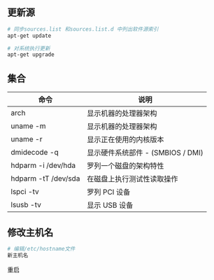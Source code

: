 <!--
 * @Description: 
 * @Version: 1.0
 * @Author: DaLao
 * @Email: dalao_li@163.com
 * @Date: 2021-03-10 13:35:50
 * @LastEditors: DaLao
 * @LastEditTime: 2021-10-15 23:38:50
-->

## 更新源

```sh
# 同步sources.list 和sources.list.d 中列出软件源索引
apt-get update

# 对系统执行更新
apt-get upgrade
```

## 集合

| 命令                | 说明                              |
| ------------------- | --------------------------------- |
| arch                | 显示机器的处理器架构              |
| uname -m            | 显示机器的处理器架构              |
| uname -r            | 显示正在使用的内核版本            |
| dmidecode -q        | 显示硬件系统部件 - (SMBIOS / DMI) |
| hdparm -i /dev/hda  | 罗列一个磁盘的架构特性            |
| hdparm -tT /dev/sda | 在磁盘上执行测试性读取操作        |
| lspci -tv           | 罗列 PCI 设备                     |
| lsusb -tv           | 显示 USB 设备                     |


## 修改主机名

```sh
# 编辑/etc/hostname文件
新主机名
```

重启